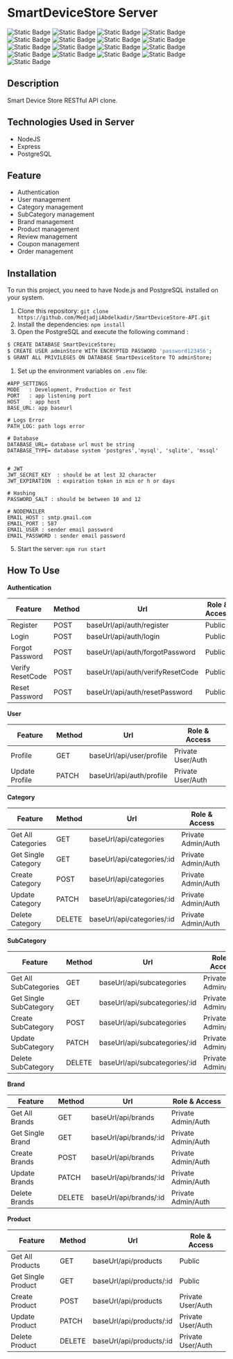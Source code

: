 # SmartDeviceStore Server
![Static Badge](https://img.shields.io/badge/19.4.0-Node.Js-green)
![Static Badge](https://img.shields.io/badge/4.18.2-Express.Js-blue)
![Static Badge](https://img.shields.io/badge/8.11.3-pg-blue)
![Static Badge](https://img.shields.io/badge/6.33.0-sequelize-blue)
![Static Badge](https://img.shields.io/badge/0.32.6-sharp-red)
![Static Badge](https://img.shields.io/badge/1.6.6-slugify-red)
![Static Badge](https://img.shields.io/badge/1.6.6-swagger--ui--express-red)
![Static Badge](https://img.shields.io/badge/9.0.1-uuid-red)
![Static Badge](https://img.shields.io/badge/3.10.0-winston-red)
![Static Badge](https://img.shields.io/badge/3.0.1-nodemon-red)
![Static Badge](https://img.shields.io/badge/2.8.5-cors-red)
![Static Badge](https://img.shields.io/badge/16.3.1-dotenv-red)
![Static Badge](https://img.shields.io/badge/7.0.1-express--validator-red)
![Static Badge](https://img.shields.io/badge/5.1.1-bcrypt-red)
![Static Badge](https://img.shields.io/badge/9.0.2-jsonwebtoken-red)
![Static Badge](https://img.shields.io/badge/6.9.6-nodemailer-red)
![Static Badge](https://img.shields.io/badge/1.4.5--lts.1-multer-red)

## Description
Smart Device Store RESTful API clone.

## Technologies Used in Server 
- NodeJS
- Express
- PostgreSQL 

## Feature
  - Authentication
  - User management
  - Category management
  - SubCategory management
  - Brand management
  - Product management
  - Review management
  - Coupon management
  - Order management

## Installation

To run this project, you need to have Node.js and PostgreSQL installed on your system.

1. Clone this repository: `git clone https://github.com/MedjadjiAbdelkadir/SmartDeviceStore-API.git`
2. Install the dependencies: `npm install`
3. Open the PostgreSQL and execute the following command :
```Bash
$ CREATE DATABASE SmartDeviceStore;
$ CREATE USER adminStore WITH ENCRYPTED PASSWORD 'password123456';
$ GRANT ALL PRIVILEGES ON DATABASE SmartDeviceStore TO adminStore;
```
1. Set up the environment variables on `.env` file:

```env
#APP_SETTINGS
MODE   : Development, Production or Test
PORT   : app listening port
HOST   : app host
BASE_URL: app baseurl

# Logs Error
PATH_LOG: path logs error

# Database 
DATABASE_URL= database url must be string
DATABASE_TYPE= database system 'postgres','mysql', 'sqlite', 'mssql'


# JWT  
JWT_SECRET_KEY  : should be at lest 32 character
JWT_EXPIRATION  : expiration token in min or h or days

# Hashing  
PASSWORD_SALT : should be between 10 and 12

# NODEMAILER
EMAIL_HOST : smtp.gmail.com
EMAIL_PORT : 587
EMAIL_USER : sender email password
EMAIL_PASSWORD : sender email password

```
5. Start the server: `npm run start`

## How To Use 
<b>Authentication</b>

| Feature                 | Method |                Url                 |     Role & Access    |
|-------------------------|--------|------------------------------------|----------------------|
| Register                | POST   | baseUrl/api/auth/register          | Public               |
| Login                   | POST   | baseUrl/api/auth/login             | Public               |
| Forgot Password         | POST   | baseUrl/api/auth/forgotPassword    | Public               |
| Verify ResetCode        | POST   | baseUrl/api/auth/verifyResetCode   | Public               |
| Reset Password          | POST   | baseUrl/api/auth/resetPassword     | Public               |


<b>User</b>

| Feature                 | Method |                Url                 |     Role & Access    |
|-------------------------|--------|------------------------------------|----------------------|
| Profile                 | GET    | baseUrl/api/user/profile           | Private User/Auth    |
| Update Profile          | PATCH  | baseUrl/api/auth/profile           | Private User/Auth    |

<b>Category</b>

| Feature                 | Method |                Url                 |     Role & Access    |
|-------------------------|--------|------------------------------------|----------------------|
| Get All Categories      | GET    | baseUrl/api/categories             | Private Admin/Auth   |
| Get Single Category     | GET    | baseUrl/api/categories/:id         | Private Admin/Auth   |
| Create Category         | POST   | baseUrl/api/categories             | Private Admin/Auth   |
| Update Category         | PATCH  | baseUrl/api/categories/:id         | Private Admin/Auth   |
| Delete Category         | DELETE | baseUrl/api/categories/:id         | Private Admin/Auth   |

<b>SubCategory</b>

| Feature                 | Method |                Url                 |     Role & Access    |
|-------------------------|--------|------------------------------------|----------------------|
| Get All SubCategories   | GET    | baseUrl/api/subcategories          | Private Admin/Auth   |
| Get Single SubCategory  | GET    | baseUrl/api/subcategories/:id      | Private Admin/Auth   |
| Create SubCategory      | POST   | baseUrl/api/subcategories          | Private Admin/Auth   |
| Update SubCategory      | PATCH  | baseUrl/api/subcategories/:id      | Private Admin/Auth   |
| Delete SubCategory      | DELETE | baseUrl/api/subcategories/:id      | Private Admin/Auth   |

<b>Brand</b>

| Feature                 | Method |                Url                 |     Role & Access    |
|-------------------------|--------|------------------------------------|----------------------|
| Get All Brands          | GET    | baseUrl/api/brands                 | Private Admin/Auth   |
| Get Single Brand        | GET    | baseUrl/api/brands/:id             | Private Admin/Auth   |
| Create Brands           | POST   | baseUrl/api/brands                 | Private Admin/Auth   |
| Update Brands           | PATCH  | baseUrl/api/brands/:id             | Private Admin/Auth   |
| Delete Brands           | DELETE | baseUrl/api/brands/:id             | Private Admin/Auth   |

<b>Product</b>

| Feature                 | Method |                Url                 |     Role & Access    |
|-------------------------|--------|------------------------------------|----------------------|
| Get All Products        | GET    | baseUrl/api/products               | Public               |
| Get Single Product      | GET    | baseUrl/api/products/:id           | Public               |
| Create Product          | POST   | baseUrl/api/products               | Private User/Auth    |
| Update Product          | PATCH  | baseUrl/api/products/:id           | Private User/Auth    |
| Delete Product          | DELETE | baseUrl/api/products/:id           | Private User/Auth    |



 